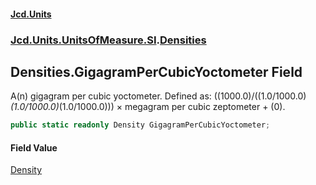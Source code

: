 #### [Jcd.Units](index.md 'index')
### [Jcd.Units.UnitsOfMeasure.SI](Jcd.Units.UnitsOfMeasure.SI.md 'Jcd.Units.UnitsOfMeasure.SI').[Densities](Densities.md 'Jcd.Units.UnitsOfMeasure.SI.Densities')

## Densities.GigagramPerCubicYoctometer Field

A(n) gigagram per cubic yoctometer. Defined as: ((1000.0)/((1.0/1000.0)*(1.0/1000.0)*(1.0/1000.0))) × megagram per cubic zeptometer + (0).

```csharp
public static readonly Density GigagramPerCubicYoctometer;
```

#### Field Value
[Density](Density.md 'Jcd.Units.UnitTypes.Density')